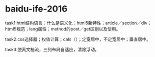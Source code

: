 # baidu-ife-2016


task1:html结构语言；什么是语义化；html5新特性；article／section／div；html5规范；lang属性；method的post／get区别以及使用。

task2:css选择器；权值计算；cals（）；定宽居中，不定宽居中；垂直居中。

task3:脱离文档流，三列布局自适应，清除浮动。

